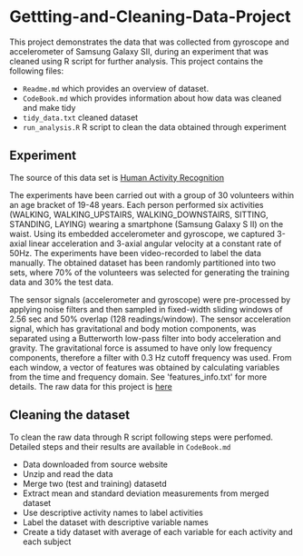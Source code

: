 # Gettting-and-Cleaning-Data-Project
This project demonstrates the data that was collected from gyroscope and accelerometer of Samsung Galaxy SII, during an experiment that was cleaned using R script for further analysis.
This project contains the following files: 
- `Readme.md` which provides an overview of dataset. 
- `CodeBook.md` which provides information about how data was cleaned and make tidy
- `tidy_data.txt` cleaned dataset
- `run_analysis.R` R script to clean the data obtained through experiment

## Experiment
The source of this data set is [Human Activity Recognition](http://archive.ics.uci.edu/ml/datasets/Human+Activity+Recognition+Using+Smartphones)

The experiments have been carried out with a group of 30 volunteers within an age bracket of 19-48 years. Each person performed six activities (WALKING, WALKING_UPSTAIRS, WALKING_DOWNSTAIRS, SITTING, STANDING, LAYING) wearing a smartphone (Samsung Galaxy S II) on the waist. Using its embedded accelerometer and gyroscope, we captured 3-axial linear acceleration and 3-axial angular velocity at a constant rate of 50Hz. The experiments have been video-recorded to label the data manually. The obtained dataset has been randomly partitioned into two sets, where 70% of the volunteers was selected for generating the training data and 30% the test data. 

The sensor signals (accelerometer and gyroscope) were pre-processed by applying noise filters and then sampled in fixed-width sliding windows of 2.56 sec and 50% overlap (128 readings/window). The sensor acceleration signal, which has gravitational and body motion components, was separated using a Butterworth low-pass filter into body acceleration and gravity. The gravitational force is assumed to have only low frequency components, therefore a filter with 0.3 Hz cutoff frequency was used. From each window, a vector of features was obtained by calculating variables from the time and frequency domain. See 'features_info.txt' for more details. 
The raw data for this project is [here](https://d396qusza40orc.cloudfront.net/getdata%2Fprojectfiles%2FUCI%20HAR%20Dataset.zip)

## Cleaning the dataset
To clean the raw data through R script following steps were perfomed. Detailed steps and their results are available in `CodeBook.md`
- Data downloaded from source website
- Unzip and read the data
- Merge two (test and training) datasetd
- Extract mean and standard deviation measurements from merged dataset
- Use descriptive activity names to label activities
- Label the dataset with descriptive variable names
- Create a tidy dataset with average of each variable for each activity and each subject
